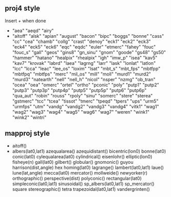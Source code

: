 ## proj4 style

Insert + when done

+ "aea"
"aeqd"
"airy"
+ "aitoff"
"alsk"
"apian"
"august"
"bacon"
"bipc"
"boggs"
"bonne"
"cass"
"cc"
"cea"
"chamb"
"collg"
"crast"
"denoy"
"eck1"
"eck2"
"eck3"
"eck4"
"eck5"
"eck6"
"eqc"
"eqdc"
"euler"
"etmerc"
"fahey"
"fouc"
"fouc_s"
"gall"
"geos"
"gins8"
"gn_sinu"
"gnom"
"goode"
"gs48"
"gs50"
"hammer"
"hatano"
"healpix"
"rhealpix"
"igh"
"imw_p"
"isea"
"kav5"
"kav7"
"krovak"
"labrd"
"laea"
"lagrng"
"larr"
"lask"
"lonlat"
"latlon"
"lcc"
"lcca"
"leac"
"lee_os"
"loxim"
"lsat"
"mbt_s"
"mbt_fps"
"mbtfpp"
"mbtfpq"
"mbtfps"
"merc"
"mil_os"
"mill"
"moll"
"murd1"
"murd2"
"murd3"
"natearth"
"nell"
"nell_h"
"nicol"
"nsper"
"nzmg"
"ob_tran"
"ocea"
"oea"
"omerc"
"ortel"
"ortho"
"pconic"
"poly"
"putp1"
"putp2"
"putp3"
"putp3p"
"putp4p"
"putp5"
"putp5p"
"putp6"
"putp6p"
"qua_aut"
"robin"
"rouss"
"rpoly"
"sinu"
"somerc"
"stere"
"sterea"
"gstmerc"
"tcc"
"tcea"
"tissot"
"tmerc"
"tpeqd"
"tpers"
"ups"
"urm5"
"urmfps"
"utm"
"vandg"
"vandg2"
"vandg3"
"vandg4"
"vitk1"
"wag1"
"wag2"
"wag3"
"wag4"
"wag5"
"wag6"
"wag7"
"weren"
"wink1"
"wink2"
"wintri"



































## mapproj style

+ aitoff()
+ albers(lat0,lat1)
azequalarea()
azequidistant()
bicentric(lon0)
bonne(lat0)
conic(lat0)
cylequalarea(lat0)
cylindrical()
eisenlohr()
elliptic(lon0)
fisheye(n)
gall(lat0)
gilbert()
globular()
gnomonic()
guyou
harrison(dist,angle)
hex
homing(lat0)
lagrange()
lambert(lat0,lat1)
laue()
lune(lat,angle)
mecca(lat0)
mercator()
mollweide()
newyorker(r)
orthographic()
perspective(dist)
polyconic()
rectangular(lat0)
simpleconic(lat0,lat1)
sinusoidal()
sp_albers(lat0,lat1)
sp_mercator()
square
stereographic()
tetra
trapezoidal(lat0,lat1)
vandergrinten()
